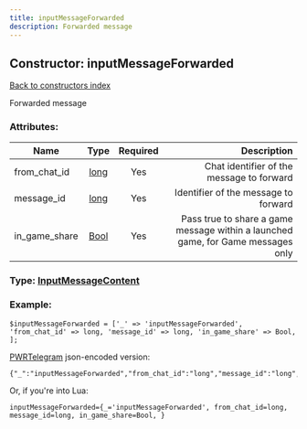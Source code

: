 ```yaml
---
title: inputMessageForwarded
description: Forwarded message
---
```

## Constructor: inputMessageForwarded  
[Back to constructors index](index.md)



Forwarded message

### Attributes:

| Name     |    Type       | Required | Description |
|----------|:-------------:|:--------:|------------:|
|from\_chat\_id|[long](../types/long.md) | Yes|Chat identifier of the message to forward|
|message\_id|[long](../types/long.md) | Yes|Identifier of the message to forward|
|in\_game\_share|[Bool](../types/Bool.md) | Yes|Pass true to share a game message within a launched game, for Game messages only|



### Type: [InputMessageContent](../types/InputMessageContent.md)


### Example:

```
$inputMessageForwarded = ['_' => 'inputMessageForwarded', 'from_chat_id' => long, 'message_id' => long, 'in_game_share' => Bool, ];
```  

[PWRTelegram](https://pwrtelegram.xyz) json-encoded version:

```
{"_":"inputMessageForwarded","from_chat_id":"long","message_id":"long","in_game_share":"Bool"}
```


Or, if you're into Lua:  


```
inputMessageForwarded={_='inputMessageForwarded', from_chat_id=long, message_id=long, in_game_share=Bool, }

```



